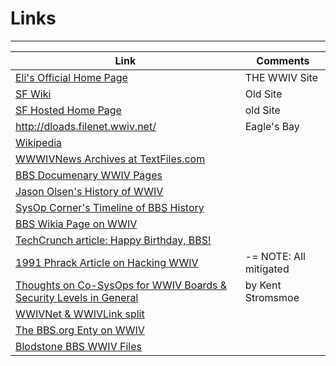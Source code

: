 # Links
***


Link | Comments
---- | --------
[Eli's Official Home Page](http://wwivbbs.com/) | THE WWIV Site
[SF Wiki](http://sourceforge.net/p/wwiv/wiki/Home/) | Old Site
[SF Hosted Home Page](http://wwiv.sourceforge.net/) | old Site
http://dloads.filenet.wwiv.net/ | Eagle's Bay
[Wikipedia](https://en.wikipedia.org/wiki/WWIV) | 
[WWWIVNews Archives at TextFiles.com](http://www.textfiles.com/bbs/WWIVNEWS/)  | 
[BBS Documenary WWIV Pages](http://software.bbsdocumentary.com/IBM/DOS/WWIV/)  | 
[Jason Olsen's History of WWIV](http://software.bbsdocumentary.com/IBM/DOS/WWIV/feren.txt)  | 
[SysOp Corner's Timeline of BBS History](http://sysopscorner.thebbs.org/bbshist.html)  | 
[BBS Wikia Page on WWIV](http://bbs.wikia.com/wiki/WWIV)  | 
[TechCrunch article: Happy Birthday, BBS!](http://techcrunch.com/2010/02/17/happy-birthday-bbs/)  | 
[1991 Phrack Article on Hacking WWIV](http://phrack.org/issues/34/5.html) |  -= NOTE: All mitigated 
[Thoughts on Co-SysOps for WWIV Boards & Security Levels in General](http://www.textfiles.com/bbs/cosysop.txt)  | by Kent Stromsmoe
[WWIVNet & WWIVLink split](http://www.bbsdocumentary.com/library/CONTROVERSY/EVENTS/WWIVWAR/)  | 
[The BBS.org Enty on WWIV](http://sysopscorner.thebbs.org/wwiv.html)  | 
[Blodstone BBS WWIV Files](http://www.bsbbs.com/wwiv/)  | 